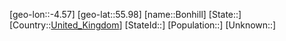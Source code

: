 ﻿---
location: [55.98,-4.57]
type: City
tags:
- geo/City


SpocWebEntityId: 29266
isDeleted: false
confidential: public

---
[geo-lon::-4.57]
[geo-lat::55.98]
[name::Bonhill]
[State::]
[Country::[United_Kingdom](geo/Continent/Europe/United_Kingdom.md)]
[StateId::]
[Population::]
[Unknown::]

